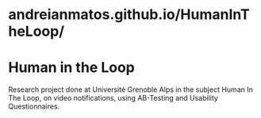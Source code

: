 # andreianmatos.github.io/HumanInTheLoop/

# Human in the Loop

Research project done at Université Grenoble Alps in the subject Human In The Loop, on video notifications, using AB-Testing and Usability Questionnaires.
